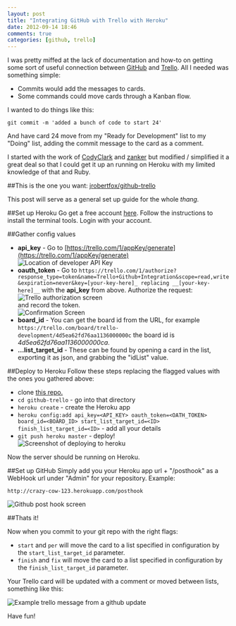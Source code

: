 ```yaml
---
layout: post
title: "Integrating GitHub with Trello with Heroku"
date: 2012-09-14 18:46
comments: true
categories: [github, trello]
---
```


I was pretty miffed at the lack of documentation and how-to on getting some sort of useful connection between [GitHub](https://github.com/) and [Trello](https://trello.com/). All I needed was something simple:

- Commits would add the messages to cards.
- Some commands could move cards through a Kanban flow.

I wanted to do things like this:

    git commit -m 'added a bunch of code to start 24'

And have card 24 move from my "Ready for Development" list to my "Doing" list, adding the commit message to the card as a comment.

I started with the work of [CodyClark](https://github.com/CodyClark/github-trello) and [zanker](https://github.com/zanker/github-trello) but modified / simplified it a great deal so that I could get it up an running on Heroku with my limited knowledge of that and Ruby.

##This is the one you want: [jrobertfox/github-trello](https://github.com/jasonrobertfox/github-trello)

This post will serve as a general set up guide for the whole *thang.*

##Set up Heroku
Go get a free account [here](http://www.heroku.com/). Follow the instructions to install the terminal tools. Login with your account.

##Gather config values
- **api_key** - Go to [https://trello.com/1/appKey/generate](https://trello.com/1/appKey/generate)<br> ![Location of developer API Key](http://media.tumblr.com/tumblr_mablr1SXWm1r1y0wi.png)
- **oauth_token** - Go to `https://trello.com/1/authorize?response_type=token&name=Trello+Github+Integration&scope=read,write&expiration=never&key=[your-key-here]_ replacing __[your-key-here]__` with the **api_key** from above. Authorize the request:<br> ![Trello authorization screen](http://media.tumblr.com/tumblr_mablrk95521r1y0wi.png) <br> and record the token.<br> ![Confirmation Screen](http://media.tumblr.com/tumblr_mablrxjGZG1r1y0wi.png)
- **board_id** - You can get the board id from the URL, for example `https://trello.com/board/trello-development/4d5ea62fd76aa1136000000c` the board id is _4d5ea62fd76aa1136000000ca_.
- **…list_target_id** - These can be found by opening a card in the list, exporting it as json, and grabbing the "idList" value.

##Deploy to Heroku
Follow these steps replacing the flagged values with the ones you gathered above:

- clone [this repo.](https://github.com/jasonrobertfox/github-trello)
- `cd github-trello` - go into that directory
- `heroku create` - create the Heroku app
- `heroku config:add api_key=<API_KEY> oauth_token=<OATH_TOKEN> board_id=<BOARD_ID> start_list_target_id=<ID> finish_list_target_id=<ID>` - add all your details
- `git push heroku master` - deploy! <br> ![Screenshot of deploying to heroku](http://media.tumblr.com/tumblr_mablsi8NDc1r1y0wi.png)

Now the server should be running on Heroku.

##Set up GitHub
Simply add you your Heroku app url + "/posthook" as a WebHook url under "Admin" for your repository. Example:

`http://crazy-cow-123.herokuapp.com/posthook`

![Github post hook screen](http://media.tumblr.com/tumblr_mablsyCtn31r1y0wi.png)

##Thats it!

Now when you commit to your git repo with the right flags:

- `start` and `per` will move the card to a list specified in configuration by the `start_list_target_id` parameter.
- `finish` and `fix` will move the card to a list specified in configuration by the `finish_list_target_id` parameter.

Your Trello card will be updated with a comment or moved between lists, something like this:

![Example trello message from a github update](http://media.tumblr.com/tumblr_mablt77kQK1r1y0wi.png)

Have fun!

